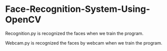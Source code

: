# Face-Recognition-System-Using-OpenCV
Recognition.py is recognized the faces when we train the program.

Webcam.py is recognized the faces by webcam when we train the program.
